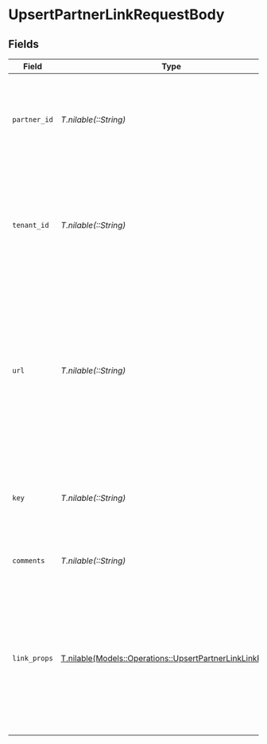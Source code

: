 # UpsertPartnerLinkRequestBody


## Fields

| Field                                                                                                                                                           | Type                                                                                                                                                            | Required                                                                                                                                                        | Description                                                                                                                                                     |
| --------------------------------------------------------------------------------------------------------------------------------------------------------------- | --------------------------------------------------------------------------------------------------------------------------------------------------------------- | --------------------------------------------------------------------------------------------------------------------------------------------------------------- | --------------------------------------------------------------------------------------------------------------------------------------------------------------- |
| `partner_id`                                                                                                                                                    | *T.nilable(::String)*                                                                                                                                           | :heavy_minus_sign:                                                                                                                                              | The ID of the partner to create a link for. Will take precedence over `tenantId` if provided.                                                                   |
| `tenant_id`                                                                                                                                                     | *T.nilable(::String)*                                                                                                                                           | :heavy_minus_sign:                                                                                                                                              | The ID of the partner in your system. If both `partnerId` and `tenantId` are not provided, an error will be thrown.                                             |
| `url`                                                                                                                                                           | *T.nilable(::String)*                                                                                                                                           | :heavy_minus_sign:                                                                                                                                              | The URL to shorten (if not provided, the program's default URL will be used). Will throw an error if the domain doesn't match the program's default URL domain. |
| `key`                                                                                                                                                           | *T.nilable(::String)*                                                                                                                                           | :heavy_minus_sign:                                                                                                                                              | The short link slug. If not provided, a random 7-character slug will be generated.                                                                              |
| `comments`                                                                                                                                                      | *T.nilable(::String)*                                                                                                                                           | :heavy_minus_sign:                                                                                                                                              | The comments for the short link.                                                                                                                                |
| `link_props`                                                                                                                                                    | [T.nilable(Models::Operations::UpsertPartnerLinkLinkProps)](../../models/operations/upsertpartnerlinklinkprops.md)                                              | :heavy_minus_sign:                                                                                                                                              | Additional properties that you can pass to the partner's short link. Will be used to override the default link properties for this partner.                     |
